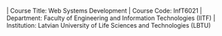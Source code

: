 | Course Title: Web Systems Development 
| Course Code: InfT6021 
| Department: Faculty of Engineering and Information Technologies (IITF) 
| Institution: Latvian University of Life Sciences and Technologies (LBTU) 
